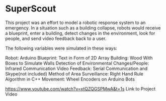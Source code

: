 # SuperScout
This project was an effort to model a robotic response system to an emergency. In a situation such as a building
collapse, robots would receive a blueprint, enter a building, detect changes in the environment, look for people, and send video feedback back to a user.

The following variables were simulated in these ways: 

Robot: Arduino
Blueprint: Text in Form of 2D Array
Building: Wood With Boxes to Simulate Walls
Detection of Environmental Changes/People: Infrared Communication
Video Feedback: Serial Communication and Skype(not included)
Method of Area Surveillance: Right Hand Rule Algorithm in C++
Movement: Wheel Encoders on Arduino Bots

https://www.youtube.com/watch?v=xtQZQGSPMwA&t=1s 
Link to Project Video

